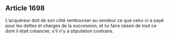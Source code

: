 Article 1698
----
L'acquéreur doit de son côté rembourser au vendeur ce que celui-ci a payé pour
les dettes et charges de la succession, et lui faire raison de tout ce dont il
était créancier, s'il n'y a stipulation contraire.
